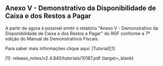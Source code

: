
Anexo V - Demonstrativo da Disponibilidade de Caixa e dos Restos a Pagar
---------

A partir de agora é possível emitir o relatório "Anexo V - Demonstrativo da Disponibilidade de Caixa e dos Restos a Pagar" do RGF conforme a 7º edição do Manual de Demonstrativos Fiscais.


Para saber mais informações clique aqui: [Tutorial][1]

[1]: release_notes/v2.4.840/tutoriais/10187.pdf {target=_blank}
